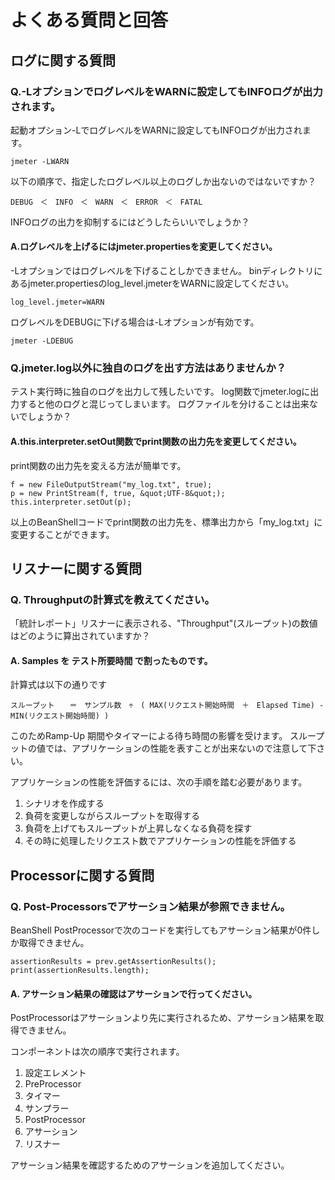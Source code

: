 # よくある質問と回答

## ログに関する質問
### Q.-LオプションでログレベルをWARNに設定してもINFOログが出力されます。
起動オプション-LでログレベルをWARNに設定してもINFOログが出力されます。

```
jmeter -LWARN
```

以下の順序で、指定したログレベル以上のログしか出ないのではないですか？

```
DEBUG　＜　INFO　＜　WARN　＜　ERROR　＜　FATAL
```

INFOログの出力を抑制するにはどうしたらいいでしょうか？

#### A.ログレベルを上げるにはjmeter.propertiesを変更してください。
-Lオプションではログレベルを下げることしかできません。
binディレクトリにあるjmeter.propertiesのlog_level.jmeterをWARNに設定してください。

```
log_level.jmeter=WARN
```

ログレベルをDEBUGに下げる場合は-Lオプションが有効です。

```
jmeter -LDEBUG
```

### Q.jmeter.log以外に独自のログを出す方法はありませんか？
テスト実行時に独自のログを出力して残したいです。
log関数でjmeter.logに出力すると他のログと混じってしまいます。
ログファイルを分けることは出来ないでしょうか？

#### A.this.interpreter.setOut関数でprint関数の出力先を変更してください。
print関数の出力先を変える方法が簡単です。

```
f = new FileOutputStream("my_log.txt", true);
p = new PrintStream(f, true, &quot;UTF-8&quot;);
this.interpreter.setOut(p);
```
以上のBeanShellコードでprint関数の出力先を、標準出力から「my_log.txt」に変更することができます。

## リスナーに関する質問

### Q. Throughputの計算式を教えてください。

「統計レポート」リスナーに表示される、"Throughput"(スループット)の数値はどのように算出されていますか？

#### A. Samples を テスト所要時間  で割ったものです。

計算式は以下の通りです

```
スループット　　＝　サンプル数　÷　( MAX(リクエスト開始時間　＋　Elapsed Time) - MIN(リクエスト開始時間) )
```

このためRamp-Up 期間やタイマーによる待ち時間の影響を受けます。
スループットの値では、アプリケーションの性能を表すことが出来ないので注意して下さい。

アプリケーションの性能を評価するには、次の手順を踏む必要があります。

1. シナリオを作成する
1. 負荷を変更しながらスループットを取得する
1. 負荷を上げてもスループットが上昇しなくなる負荷を探す
1. その時に処理したリクエスト数でアプリケーションの性能を評価する

## Processorに関する質問

### Q. Post-Processorsでアサーション結果が参照できません。

BeanShell PostProcessorで次のコードを実行してもアサーション結果が0件しか取得できません。
```
assertionResults = prev.getAssertionResults();
print(assertionResults.length);
```

#### A. アサーション結果の確認はアサーションで行ってください。
PostProcessorはアサーションより先に実行されるため、アサーション結果を取得できません。

コンポーネントは次の順序で実行されます。

1. 設定エレメント
1. PreProcessor
1. タイマー
1. サンプラー
1. PostProcessor
1. アサーション
1. リスナー

アサーション結果を確認するためのアサーションを追加してください。

